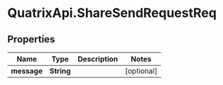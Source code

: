 # QuatrixApi.ShareSendRequestReq

## Properties
Name | Type | Description | Notes
------------ | ------------- | ------------- | -------------
**message** | **String** |  | [optional] 


